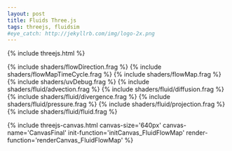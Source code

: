 ```yaml
---
layout: post
title: Fluids Three.js
tags: threejs, fluidsim
#eye_catch: http://jekyllrb.com/img/logo-2x.png
---
```


{% include threejs.html %}

{% include shaders/flowDirection.frag %}
{% include shaders/flowMapTimeCycle.frag %}
{% include shaders/flowMap.frag %}
{% include shaders/uvDebug.frag %}
{% include shaders/fluid/advection.frag %}
{% include shaders/fluid/diffusion.frag %}
{% include shaders/fluid/divergence.frag %}
{% include shaders/fluid/pressure.frag %}
{% include shaders/fluid/projection.frag %}
{% include shaders/fluid/fluid.frag %}

<script>

var waterTexture = new THREE.TextureLoader().load('{{ site.assetsurl }}/images/textures/water.jpg');
var flowMap = new THREE.TextureLoader().load('{{ site.assetsurl }}/images/textures/flowMap.png');

function initCanvas_FluidFlowMap( threeContext )
{
    var targetOptions = { type: THREE.FloatType }; 
    threeContext.velocityTargets = [ new THREE.WebGLRenderTarget( 512, 512, targetOptions ), new THREE.WebGLRenderTarget( 512, 512, targetOptions ) ];
    threeContext.pressureTargets = [ new THREE.WebGLRenderTarget( 512, 512, targetOptions ), new THREE.WebGLRenderTarget( 512, 512, targetOptions ) ];
    threeContext.currentPressureTarget = 0;
    threeContext.currentVelocityTarget = 0;
    threeContext.divergenceTarget = new THREE.WebGLRenderTarget( 512, 512, targetOptions );
    threeContext.fluidTarget = new THREE.WebGLRenderTarget(512, 512, targetOptions );
    
    
    var defaultUniforms = {
      time: { type: "f", value: 0.0 },
      timeDelta: { type: "f", value: 0.0 },
      texelSize: { type: "v2", value: new THREE.Vector2(1.0/512.0,1.0/512.0) },
      minFilter: THREE.LinearFilter,
      magFilter: THREE.LinearFilter,
      depthBuffer: false,
      generateMipMaps: false  
    };
    
    // Advectiion
    var uniforms = {
      velocityField: { type: "t", value: threeContext.velocityTargets[0].texture },
    };
    threeContext.advectionUniforms = Object.extend( Object.clone(defaultUniforms), uniforms );
    threeContext.advectionScene = createFullScreenQuadScene( "passthroughVert", "advectionFrag", threeContext.advectionUniforms );
    
    // Diffusion
    var uniforms = {
      velocityField: { type: "t", value: null },
    };
    threeContext.diffusionUniforms = Object.extend( Object.clone(defaultUniforms), uniforms );
    threeContext.diffusionScene = createFullScreenQuadScene( "passthroughVert", "diffusionFrag", threeContext.diffusionUniforms );
        
    // Divergence
    var uniforms = {
      velocityField: { type: "t", value: null },
    };
    threeContext.divergenceUniforms = Object.extend( Object.clone(defaultUniforms), uniforms );
    threeContext.divergenceScene = createFullScreenQuadScene( "passthroughVert", "divergenceFrag", threeContext.divergenceUniforms );

    // Pressure
    var uniforms = {
      velocityField: { type: "t", value: null },
      divergenceField: { type: "t", value: threeContext.divergenceTarget.texture },
      pressureField: { type: "t", value: null },
    };
    threeContext.pressureUniforms = Object.extend( Object.clone(defaultUniforms), uniforms );
    threeContext.pressureScene = createFullScreenQuadScene( "passthroughVert", "pressureFrag", threeContext.pressureUniforms );

    // Projection
    var uniforms = {
      velocityField: { type: "t", value: null },
      divergenceField: { type: "t", value: threeContext.divergenceTarget.texture },
      pressureField: { type: "t", value: null },
    };
    threeContext.projectionUniforms = Object.extend( Object.clone(defaultUniforms), uniforms );
    threeContext.projectionScene = createFullScreenQuadScene( "passthroughVert", "projectionFrag", threeContext.projectionUniforms );
    
    threeContext.uniforms = {
      velocityField: { type: "t", value: null },
      divergenceField: { type: "t", value: threeContext.divergenceTarget.texture },
      pressureField: { type: "t", value: null },
      texture: { type: "t", value: waterTexture },
      minFilter: THREE.LinearFilter,
      magFilter: THREE.LinearFilter,
      depthBuffer: false,
      generateMipMaps: false  
    };

    threeContext.renderer.autoClear = false;
    threeContext.uniforms.texture.value.wrapS = threeContext.uniforms.texture.value.wrapT = THREE.RepeatWrapping;
    
    threeContext.initFullScreenCanvas( 'passthroughVert', 'fluidFrag' );
}


function renderCanvas_FluidFlowMap( threeContext )
{
    threeContext.updateDefaultUniforms( this.advectionUniforms );
    threeContext.updateDefaultUniforms( this.diffusionUniforms );
    threeContext.updateDefaultUniforms( this.divergenceUniforms );
    threeContext.updateDefaultUniforms( this.pressureUniforms );
    threeContext.updateDefaultUniforms( this.projectionUniforms );
    
    
    threeContext.advectionUniforms.velocityField.value = threeContext.velocityTargets[0].texture;
    threeContext.renderer.render( threeContext.advectionScene, threeContext.camera, threeContext.velocityTargets[1], false );
    
    var velocitySourceIndex;
    var velocityTargetIndex;
        
    for( i=0; i<20; i++ ) {
        velocitySourceIndex = threeContext.currentVelocityTarget;
        velocityTargetIndex = (velocitySourceIndex+1)%2;

        this.diffusionUniforms.velocityField.value = threeContext.velocityTargets[velocitySourceIndex].texture;
        threeContext.renderer.render( threeContext.diffusionScene, threeContext.camera, threeContext.velocityTargets[velocityTargetIndex], false );
    }
    
    threeContext.currentVelocityTarget = velocityTargetIndex;
    
    
    threeContext.renderer.render( threeContext.divergenceScene, threeContext.camera, threeContext.divergenceTarget, false );
    
    this.pressureUniforms.velocityField.value = threeContext.velocityTargets[1].texture;
    
    var pressureSourceIndex;
    var pressureTargetIndex;
        
    for( i=0; i<20; i++ ) {
        pressureSourceIndex = threeContext.currentPressureTarget;
        pressureTargetIndex = (pressureSourceIndex+1)%2;

        this.pressureUniforms.pressureField.value = threeContext.pressureTargets[pressureSourceIndex].texture;
        threeContext.renderer.render( threeContext.pressureScene, threeContext.camera, threeContext.pressureTargets[pressureTargetIndex], false );
    }
    
    this.projectionUniforms.velocityField.value = threeContext.velocityTargets[1].texture;
    this.projectionUniforms.pressureField.value = threeContext.pressureTargets[pressureTargetIndex].texture;
    threeContext.renderer.render( threeContext.projectionScene, threeContext.camera, threeContext.velocityTargets[0], false );
    
    threeContext.uniforms.velocityField.value = threeContext.velocityTargets[0].texture;
    threeContext.uniforms.pressureField.value = threeContext.pressureTargets[pressureTargetIndex].texture;
    
    threeContext.currentPressureTarget = pressureTargetIndex;
}

</script>


{% include threejs-canvas.html canvas-size='640px' canvas-name='CanvasFinal' init-function='initCanvas_FluidFlowMap' render-function='renderCanvas_FluidFlowMap' %}